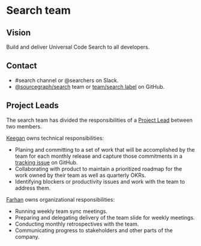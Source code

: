 # Search team

## Vision

Build and deliver Universal Code Search to all developers.

## Contact

- #search channel or @searchers on Slack.
- [@sourcegraph/search](https://github.com/orgs/sourcegraph/teams/search) team or [team/search label](https://github.com/sourcegraph/sourcegraph/issues?q=is%3Aissue+is%3Aopen+label%3Ateam%2Fsearch+) on GitHub.

## Project Leads

The search team has divided the responsibilities of a [Project Lead](../roles.md#project-lead) between two members.

[Keegan](https://github.com/keegancsmith) owns technical responsibilities:

- Planing and committing to a set of work that will be accomplished by the team for each monthly release and capture those commitments in a [tracking issue](../../product/tracking_issues.md) on GitHub.
- Collaborating with product to maintain a prioritized roadmap for the work owned by their team as well as quarterly OKRs.
- Identifying blockers or productivity issues and work with the team to address them.

[Farhan](https://github.com/attfarhan) owns organizational responsibilities:

- Running weekly team sync meetings.
- Preparing and delegating delivery of the team slide for weekly meetings.
- Conducting monthly retrospectives with the team.
- Communicating progress to stakeholders and other parts of the company.
